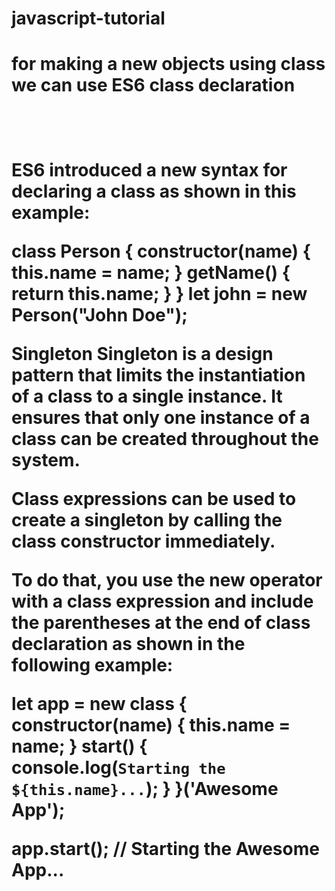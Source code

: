 # javascript-tutorial

<h1>for making a new objects using class we can use ES6 class declaration<h1>
    <br>
    
ES6 introduced a new syntax for declaring a class as shown in this example:

class Person {
    constructor(name) {
        this.name = name;
    }
    getName() {
        return this.name;
    }
}
let john = new Person("John Doe");

Singleton
Singleton is a design pattern that limits the instantiation of a class to a single instance. It ensures that only one instance of a class can be created throughout the system.

Class expressions can be used to create a singleton by calling the class constructor immediately.

To do that, you use the new operator with a class expression and include the parentheses at the end of class declaration as shown in the following example:

let app = new class {
    constructor(name) {
        this.name = name;
    }
    start() {
        console.log(`Starting the ${this.name}...`);
    }
}('Awesome App');

app.start(); // Starting the Awesome App...
